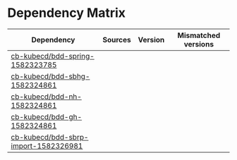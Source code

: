 # Dependency Matrix

Dependency | Sources | Version | Mismatched versions
---------- | ------- | ------- | -------------------
[cb-kubecd/bdd-spring-1582323785](https://github.com/cb-kubecd/bdd-spring-1582323785.git) |  | []() | 
[cb-kubecd/bdd-sbhg-1582324861](https://github.com/cb-kubecd/bdd-sbhg-1582324861.git) |  | []() | 
[cb-kubecd/bdd-nh-1582324861](https://github.com/cb-kubecd/bdd-nh-1582324861.git) |  | []() | 
[cb-kubecd/bdd-gh-1582324861](https://github.com/cb-kubecd/bdd-gh-1582324861.git) |  | []() | 
[cb-kubecd/bdd-sbrp-import-1582326981](https://github.com/cb-kubecd/bdd-sbrp-import-1582326981.git) |  | []() | 
